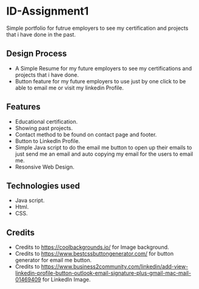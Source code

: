 # ID-Assignment1
Simple portfolio for futrue employers to see my certification and projects that i have done in the past.

## Design Process
- A Simple Resume for my future employers to see my certifications and projects that i have done.
- Button feature for my future employers to use just by one click to be able to email me or visit my linkedin Profile.
## Features
- Educational certification.
- Showing past projects.
- Contact method to be found on contact page and footer.
- Button to LinkedIn Profile.
- Simple Java script to do the email me button to open up their emails to just send me an email and auto copying my email for the users to email me.
- Resonsive Web Design.
## Technologies used
- Java script.
- Html.
- CSS.
## Credits
- Credits to https://coolbackgrounds.io/ for Image background.
- Credits to https://www.bestcssbuttongenerator.com/ for button generator for email me button.
- Credits to https://www.business2community.com/linkedin/add-view-linkedin-profile-button-outlook-email-signature-plus-gmail-mac-mail-01469409 for LinkedIn Image.
